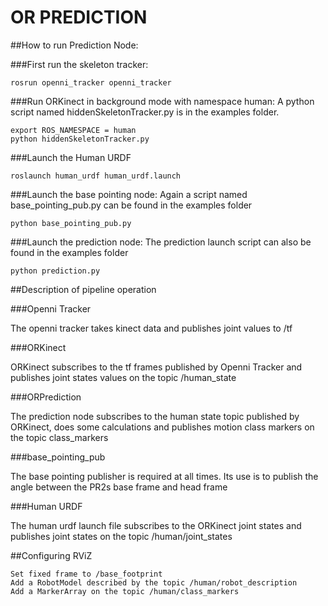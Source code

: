 OR PREDICTION
==========================
##How to run Prediction Node:

###First run the skeleton tracker:

    rosrun openni_tracker openni_tracker

###Run ORKinect in background mode with namespace human:
A python script named hiddenSkeletonTracker.py is in the examples folder.

    export ROS_NAMESPACE = human
    python hiddenSkeletonTracker.py
    
###Launch the Human URDF

    roslaunch human_urdf human_urdf.launch
    
###Launch the base pointing node:
Again a script named base_pointing_pub.py can be found in the examples folder

    python base_pointing_pub.py
    
###Launch the prediction node:
The prediction launch script can also be found in the examples folder

    python prediction.py
    
##Description of pipeline operation

###Openni Tracker

The openni tracker takes kinect data and publishes joint values to /tf

###ORKinect

ORKinect subscribes to the tf frames published by Openni Tracker and publishes joint states values on the topic /human_state

###ORPrediction

The prediction node subscribes to the human state topic published by ORKinect, does some calculations and publishes motion class markers on the topic class_markers

###base_pointing_pub

The base pointing publisher is required at all times.  Its use is to publish the angle between the PR2s base frame and head frame

###Human URDF

The human urdf launch file subscribes to the ORKinect joint states and publishes joint states on the topic /human/joint_states

##Configuring RViZ

    Set fixed frame to /base_footprint
    Add a RobotModel described by the topic /human/robot_description
    Add a MarkerArray on the topic /human/class_markers
